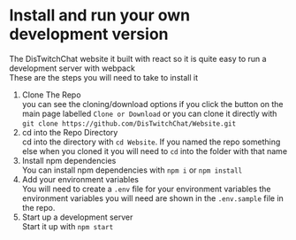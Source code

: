 # Install and run your own development version
The DisTwitchChat website it built with react so it is quite easy to run a development server with webpack   
These are the steps you will need to take to install it
1. Clone The Repo   
    you can see the cloning/download options if you click the button on the main page labelled `Clone or Download` or you can clone it directly with `git clone https://github.com/DisTwitchChat/Website.git`
2. cd into the Repo Directory   
    cd into the directory with `cd Website`. If you named the repo something else when you cloned it you will need to `cd` into the folder with that name
3. Install npm dependencies   
    You can install npm dependencies with `npm i` or `npm install`
4. Add your environment variables   
    You will need to create a `.env` file for your environment variables
    the environment variables you will need are shown in the `.env.sample` file in the repo.
5. Start up a development server   
    Start it up with `npm start`
